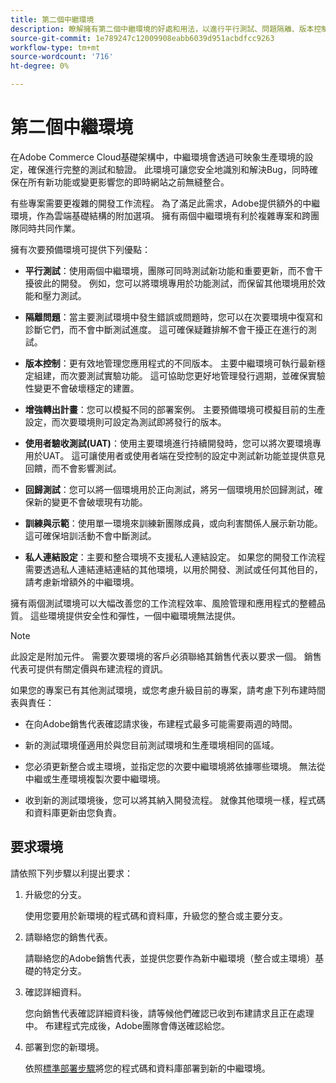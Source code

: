 ```yaml
---
title: 第二個中繼環境
description: 瞭解擁有第二個中繼環境的好處和用法，以進行平行測試、問題隔離、版本控制等。
source-git-commit: 1e789247c12009908eabb6039d951acbdfcc9263
workflow-type: tm+mt
source-wordcount: '716'
ht-degree: 0%

---
```


# 第二個中繼環境

在Adobe Commerce Cloud基礎架構中，中繼環境會透過可映象生產環境的設定，確保進行完整的測試和驗證。 此環境可讓您安全地識別和解決Bug，同時確保在所有新功能或變更影響您的即時網站之前無縫整合。

有些專案需要更複雜的開發工作流程。 為了滿足此需求，Adobe提供額外的中繼環境，作為雲端基礎結構的附加選項。 擁有兩個中繼環境有利於複雜專案和跨團隊同時共同作業。

擁有次要預備環境可提供下列優點：

- **平行測試**：使用兩個中繼環境，團隊可同時測試新功能和重要更新，而不會干擾彼此的開發。 例如，您可以將環境專用於功能測試，而保留其他環境用於效能和壓力測試。

- **隔離問題**：當主要測試環境中發生錯誤或問題時，您可以在次要環境中復寫和診斷它們，而不會中斷測試進度。 這可確保疑難排解不會干擾正在進行的測試。

- **版本控制**：更有效地管理您應用程式的不同版本。 主要中繼環境可執行最新穩定組建，而次要測試實驗功能。 這可協助您更好地管理發行週期，並確保實驗性變更不會破壞穩定的建置。

- **增強轉出計畫**：您可以模擬不同的部署案例。 主要預備環境可模擬目前的生產設定，而次要環境則可設定為測試即將發行的版本。

- **使用者驗收測試(UAT)**：使用主要環境進行持續開發時，您可以將次要環境專用於UAT。 這可讓使用者或使用者端在受控制的設定中測試新功能並提供意見回饋，而不會影響測試。

- **回歸測試**：您可以將一個環境用於正向測試，將另一個環境用於回歸測試，確保新的變更不會破壞現有功能。

- **訓練與示範**：使用單一環境來訓練新團隊成員，或向利害關係人展示新功能。 這可確保培訓活動不會中斷測試。

- **私人連結設定**：主要和整合環境不支援私人連結設定。 如果您的開發工作流程需要透過私人連結連結連結的其他環境，以用於開發、測試或任何其他目的，請考慮新增額外的中繼環境。

擁有兩個測試環境可以大幅改善您的工作流程效率、風險管理和應用程式的整體品質。 這些環境提供安全性和彈性，一個中繼環境無法提供。

>[!NOTE]
>
>此設定是附加元件。 需要次要環境的客戶必須聯絡其銷售代表以要求一個。 銷售代表可提供有關定價與布建流程的資訊。

如果您的專案已有其他測試環境，或您考慮升級目前的專案，請考慮下列布建時間表與責任：

- 在向Adobe銷售代表確認請求後，布建程式最多可能需要兩週的時間。

- 新的測試環境僅適用於與您目前測試環境和生產環境相同的區域。

- 您必須更新整合或主環境，並指定您的次要中繼環境將依據哪些環境。 無法從中繼或生產環境複製次要中繼環境。

- 收到新的測試環境後，您可以將其納入開發流程。 就像其他環境一樣，程式碼和資料庫更新由您負責。

## 要求環境

請依照下列步驟以利提出要求：

1. 升級您的分支。

   使用您要用於新環境的程式碼和資料庫，升級您的整合或主要分支。

1. 請聯絡您的銷售代表。

   請聯絡您的Adobe銷售代表，並提供您要作為新中繼環境（整合或主環境）基礎的特定分支。

1. 確認詳細資料。

   您向銷售代表確認詳細資料後，請等候他們確認已收到布建請求且正在處理中。 布建程式完成後，Adobe團隊會傳送確認給您。

1. 部署到您的新環境。

   依照[標準部署步驟](../deploy/staging-production.md)將您的程式碼和資料庫部署到新的中繼環境。
